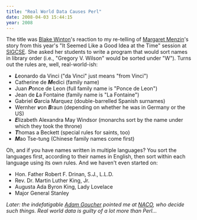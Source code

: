 ```yaml
---
title: "Real World Data Causes Perl"
date: 2008-04-03 15:44:15
year: 2008
---
```

The title was <a href="http://weblog.latte.ca/">Blake Winton</a>'s reaction to my re-telling of <a href="http://web.simmons.edu/~menzin/">Margaret Menzin</a>'s story from this year's "It Seemed Like a Good Idea at the Time" session at <a href="http://www.cs.duke.edu/sigcse08/">SIGCSE</a>.  She asked her students to write a program that would sort names in library order (i.e., "Gregory V. Wilson" would be sorted under "W"). Turns out the rules are, well, real-world-ish:
<ul>
  <li><em><strong>L</strong></em>eonardo da Vinci ("da Vinci" just means "from Vinci")</li>
  <li>Catherine de <em><strong>M</strong></em>edici (family name)</li>
  <li>Juan <em><strong>P</strong></em>once de Leon (full family name is "Ponce de Leon")</li>
  <li>Jean de <em><strong>L</strong></em>a Fontaine (family name is "La Fontaine")</li>
  <li>Gabriel <em><strong>G</strong></em>arcia Marquez (double-barrelled Spanish surnames)</li>
  <li>Wernher <em><strong>v</strong></em>on <em><strong>B</strong></em>raun (depending on whether he was in Germany or the US)</li>
  <li><em><strong>E</strong></em>lizabeth Alexandra May Windsor (monarchs sort by the name under which they took the throne)</li>
  <li><em><strong>T</strong></em>homas a Beckett (special rules for saints, too)</li>
  <li><em><strong>M</strong></em>ao Tse-tung (Chinese family names come first)</li>
</ul>
Oh, and if you have names written in multiple languages? You sort the languages first, according to their names in English, then sort within each language using its own rules. And we haven't even started on:
<ul>
  <li>Hon. Father Robert F. Drinan, S.J., L.L.D.</li>
  <li>Rev. Dr. Martin Luther King, Jr.</li>
  <li>Augusta Ada Byron King, Lady Lovelace</li>
  <li>Major General Stanley</li>
</ul>
<em>Later: the indefatigable <a href="http://adam.goucher.ca/">Adam Goucher</a> pointed me at <a href="http://www.loc.gov/catdir/pcc/naco/">NACO</a>, who decide such things. Real world data is guilty of a lot more than Perl…</em>
